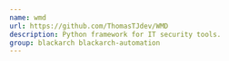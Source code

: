 ```yaml
---
name: wmd
url: https://github.com/ThomasTJdev/WMD
description: Python framework for IT security tools.
group: blackarch blackarch-automation
---
```

